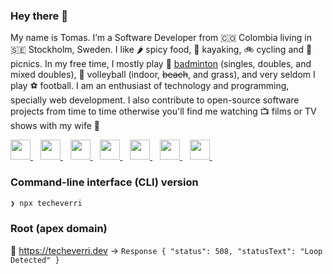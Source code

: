 ### Hey there 👋

My name is Tomas. I’m a Software Developer from 🇨🇴 Colombia living in 🇸🇪
Stockholm, Sweden. I like 🌶 spicy food, 🛶 kayaking, 🚲 cycling and 🧺 picnics.
In my free time, I mostly play 🏸
[badminton](https://badmintonsweden.tournamentsoftware.com/player-profile/c51332aa-ffdc-47aa-9d28-281ed4108d03)
(singles, doubles, and mixed doubles), 🏐 volleyball (indoor, ~~beach~~, and
grass), and very seldom I play ⚽️ football. I am an enthusiast of technology
and programming, specially web development. I also contribute to open-source
software projects from time to time otherwise you'll find me watching 📺 films or
TV shows with my wife 👰

<a title="Twitter" href="https://twitter.com/TomasEcheverri">
  <img height="32" src="https://unpkg.com/super-tiny-icons@latest/images/svg/twitter.svg" />
</a>
&nbsp;&nbsp;
<a rel="me" title="Mastodon" href="https://mastodon.social/web/@techeverri">
  <img height="32" src="https://unpkg.com/super-tiny-icons@latest/images/svg/mastodon.svg" />
</a>
&nbsp;&nbsp;
<a title="LinkedIn" href="https://www.linkedin.com/in/tomechval/">
  <img height="32" src="https://unpkg.com/super-tiny-icons@latest/images/svg/linkedin.svg" />
</a>
&nbsp;&nbsp;
<a title="GitHub" href="https://github.com/techeverri">
  <img height="32" src="https://unpkg.com/super-tiny-icons@latest/images/svg/github.svg" />
</a>
&nbsp;&nbsp;
<a title="CodePen" href="https://codepen.io/techeverri">
  <img height="32" src="https://unpkg.com/super-tiny-icons@latest/images/svg/codepen.svg" />
</a>
&nbsp;&nbsp;
<a title="npm" href="https://www.npmjs.com/~techeverri">
  <img height="32" src="https://unpkg.com/super-tiny-icons@latest/images/svg/npm.svg" />
</a>
&nbsp;&nbsp;
<a title="Stack Overflow" href="https://stackoverflow.com/users/1416747/tomas-echeverri">
  <img height="32" src="https://unpkg.com/super-tiny-icons@latest/images/svg/stackoverflow.svg" />
</a>
&nbsp;&nbsp;

### Command-line interface (CLI) version

```sh
❯ npx techeverri
```

### Root (apex domain)

🔗 <https://techeverri.dev> →
`Response { "status": 508, "statusText": "Loop Detected" }`

